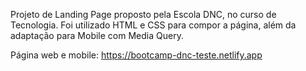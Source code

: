Projeto de Landing Page proposto pela Escola DNC, no curso de Tecnologia. Foi utilizado HTML e CSS para compor a página, além da adaptação para Mobile com Media Query.

Página web e mobile: https://bootcamp-dnc-teste.netlify.app
